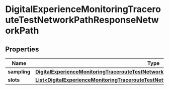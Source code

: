 

# DigitalExperienceMonitoringTracerouteTestNetworkPathResponseNetworkPath


## Properties

| Name | Type | Description | Notes |
|------------ | ------------- | ------------- | -------------|
|**sampling** | [**DigitalExperienceMonitoringTracerouteTestNetworkPathResponseNetworkPathSampling**](DigitalExperienceMonitoringTracerouteTestNetworkPathResponseNetworkPathSampling.md) |  |  [optional] |
|**slots** | [**List&lt;DigitalExperienceMonitoringTracerouteTestNetworkPathResponseNetworkPathSlotsInner&gt;**](DigitalExperienceMonitoringTracerouteTestNetworkPathResponseNetworkPathSlotsInner.md) |  |  |



